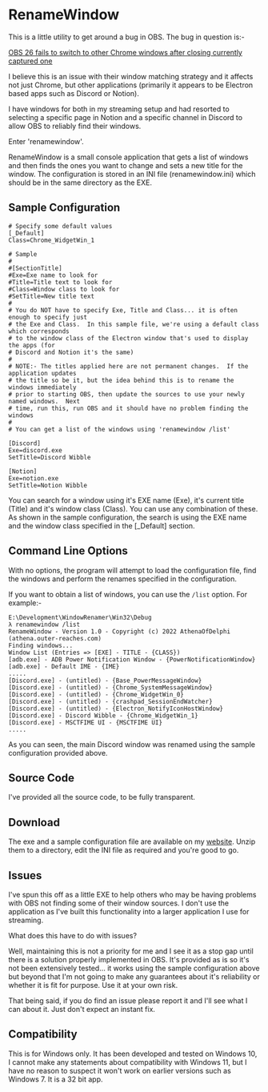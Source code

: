 # RenameWindow

This is a little utility to get around a bug in OBS.  The bug in question is:-

[OBS 26 fails to switch to other Chrome windows after closing currently captured one](https://github.com/obsproject/obs-studio/issues/3537)

I believe this is an issue with their window matching strategy and it affects not just Chrome, but other applications (primarily it appears to be Electron based apps such as Discord or Notion).

I have windows for both in my streaming setup and had resorted to selecting a specific page in Notion and a specific channel in Discord to allow OBS to reliably find their windows.

Enter 'renamewindow'.

RenameWindow is a small console application that gets a list of windows and then finds the ones you want to change and sets a new title for the window.  The configuration is stored in an INI file (renamewindow.ini) which should be in the same directory as the EXE.

## Sample Configuration

    # Specify some default values
    [_Default]
    Class=Chrome_WidgetWin_1

    # Sample
    #
    #[SectionTitle]
    #Exe=Exe name to look for
    #Title=Title text to look for
    #Class=Window class to look for
    #SetTitle=New title text
    #
    # You do NOT have to specify Exe, Title and Class... it is often enough to specify just
    # the Exe and Class.  In this sample file, we're using a default class which corresponds
    # to the window class of the Electron window that's used to display the apps (for
    # Discord and Notion it's the same)
    #
    # NOTE:- The titles applied here are not permanent changes.  If the application updates
    # the title so be it, but the idea behind this is to rename the windows immediately
    # prior to starting OBS, then update the sources to use your newly named windows.  Next
    # time, run this, run OBS and it should have no problem finding the windows
    #
    # You can get a list of the windows using 'renamewindow /list'

    [Discord]
    Exe=discord.exe
    SetTitle=Discord Wibble

    [Notion]
    Exe=notion.exe
    SetTitle=Notion Wibble

You can search for a window using it's EXE name (Exe), it's current title (Title) and it's window class (Class).  You can use any combination of these.  As shown in the sample configuration, the search is using the EXE name and the window class specified in the [_Default] section.

## Command Line Options

With no options, the program will attempt to load the configuration file, find the windows and perform the renames specified in the configuration.

If you want to obtain a list of windows, you can use the `/list` option.  For example:-

    E:\Development\WindowRenamer\Win32\Debug
    λ renamewindow /list
    RenameWindow - Version 1.0 - Copyright (c) 2022 AthenaOfDelphi (athena.outer-reaches.com)
    Finding windows...
    Window List (Entries => [EXE] - TITLE - {CLASS})
    [adb.exe] - ADB Power Notification Window - {PowerNotificationWindow}
    [adb.exe] - Default IME - {IME}
    .....
    [Discord.exe] - (untitled) - {Base_PowerMessageWindow}
    [Discord.exe] - (untitled) - {Chrome_SystemMessageWindow}
    [Discord.exe] - (untitled) - {Chrome_WidgetWin_0}
    [Discord.exe] - (untitled) - {crashpad_SessionEndWatcher}
    [Discord.exe] - (untitled) - {Electron_NotifyIconHostWindow}
    [Discord.exe] - Discord Wibble - {Chrome_WidgetWin_1}
    [Discord.exe] - MSCTFIME UI - {MSCTFIME UI}
    .....

As you can seen, the main Discord window was renamed using the sample configuration provided above.

## Source Code

I've provided all the source code, to be fully transparent.

## Download

The exe and a sample configuration file are available on my [website](https://athena.outer-reaches.com/blog/2022/05/26/utility-renamewindow/).  Unzip them to a directory, edit the INI file as required and you're good to go.

## Issues

I've spun this off as a little EXE to help others who may be having problems with OBS not finding some of their window sources.  I don't use the application as I've built this functionality into a larger application I use for streaming.

What does this have to do with issues?

Well, maintaining this is not a priority for me and I see it as a stop gap until there is a solution properly implemented in OBS.  It's provided as is so it's not been extensively tested... it works using the sample configuration above but beyond that I'm not going to make any guarantees about it's reliability or whether it is fit for purpose.  Use it at your own risk.

That being said, if you do find an issue please report it and I'll see what I can about it.  Just don't expect an instant fix.

## Compatibility
This is for Windows only.  It has been developed and tested on Windows 10, I cannot make any statements about compatibility with Windows 11, but I have no reason to suspect it won't work on earlier versions such as Windows 7.  It is a 32 bit app.